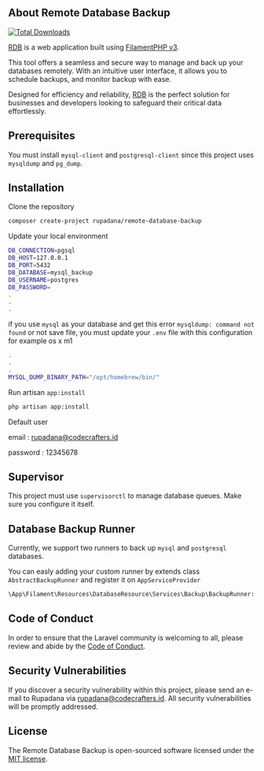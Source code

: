 ## About Remote Database Backup
[![Total Downloads](https://img.shields.io/packagist/dt/rupadana/remote-database-backup.svg?style=flat-square)](https://packagist.org/packages/rupadana/remote-database-backup)

[RDB]() is a web application built using [FilamentPHP v3](https://filamentphp.com/).

This tool offers a seamless and secure way to manage and back up your databases remotely.
With an intuitive user interface, it allows you to schedule backups, and monitor backup with ease.

Designed for efficiency and reliability, [RDB]() is the perfect solution for businesses and developers looking to safeguard their critical data effortlessly.


## Prerequisites
You must install `mysql-client` and `postgresql-client` since this project uses `mysqldump` and `pg_dump`.

## Installation

Clone the repository

```bash
composer create-project rupadana/remote-database-backup
```

Update your local environment

```bash
DB_CONNECTION=pgsql
DB_HOST=127.0.0.1
DB_PORT=5432
DB_DATABASE=mysql_backup
DB_USERNAME=postgres
DB_PASSWORD=
.
.
.
```
if you use `mysql` as your database and get this error `mysqldump: command not found` or not save file, you must update your `.env` file with this configuration for example os x m1
```bash
.
.
.
MYSQL_DUMP_BINARY_PATH="/opt/homebrew/bin/"
```


Run artisan `app:install`

```bash
php artisan app:install
```

Default user

email : rupadana@codecrafters.id

password : 12345678

## Supervisor
This project must use `supervisorctl` to manage database queues. Make sure you configure it itself.

## Database Backup Runner

Currently, we support two runners to back up `mysql` and `postgresql` databases.

You can easly adding your custom runner by extends class `AbstractBackupRunner` and register it on `AppServiceProvider`

```php
\App\Filament\Resources\DatabaseResource\Services\Backup\BackupRunner::register(CustomBackupRunner::class);
```


## Code of Conduct

In order to ensure that the Laravel community is welcoming to all, please review and abide by the [Code of Conduct](https://laravel.com/docs/contributions#code-of-conduct).

## Security Vulnerabilities

If you discover a security vulnerability within this project, please send an e-mail to Rupadana via [rupadana@codecrafters.id](mailto:rupadana@codecrafters.id). All security vulnerabilities will be promptly addressed.

## License

The Remote Database Backup is open-sourced software licensed under the [MIT license](https://opensource.org/licenses/MIT).
